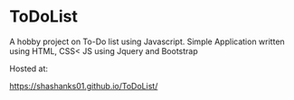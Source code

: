 # ToDoList
A hobby project on To-Do list using Javascript. 
Simple Application written using HTML, CSS< JS
using Jquery and Bootstrap

Hosted at:

https://shashanks01.github.io/ToDoList/
